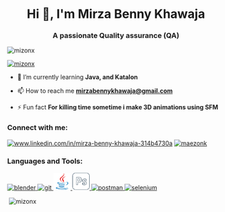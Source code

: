 <h1 align="center">Hi 👋, I'm Mirza Benny Khawaja</h1>
<h3 align="center">A passionate Quality assurance (QA)</h3>

<p align="left"> <img src="https://komarev.com/ghpvc/?username=mizonx&label=Profile%20views&color=0e75b6&style=flat" alt="mizonx" /> </p>

<p align="left"> <a href="https://github.com/ryo-ma/github-profile-trophy"><img src="https://github-profile-trophy.vercel.app/?username=mizonx" alt="mizonx" /></a> </p>

- 🌱 I’m currently learning **Java, and Katalon**

- 📫 How to reach me **mirzabennykhawaja@gmail.com**

- ⚡ Fun fact **For killing time sometime i make 3D animations using SFM**

<h3 align="left">Connect with me:</h3>
<p align="left">
<a href="https://linkedin.com/in/www.linkedin.com/in/mirza-benny-khawaja-314b4730a" target="blank"><img align="center" src="https://raw.githubusercontent.com/rahuldkjain/github-profile-readme-generator/master/src/images/icons/Social/linked-in-alt.svg" alt="www.linkedin.com/in/mirza-benny-khawaja-314b4730a" height="30" width="40" /></a>
<a href="https://discord.gg/maezonk" target="blank"><img align="center" src="https://raw.githubusercontent.com/rahuldkjain/github-profile-readme-generator/master/src/images/icons/Social/discord.svg" alt="maezonk" height="30" width="40" /></a>
</p>

<h3 align="left">Languages and Tools:</h3>
<p align="left"> <a href="https://www.blender.org/" target="_blank" rel="noreferrer"> <img src="https://download.blender.org/branding/community/blender_community_badge_white.svg" alt="blender" width="40" height="40"/> </a> <a href="https://git-scm.com/" target="_blank" rel="noreferrer"> <img src="https://www.vectorlogo.zone/logos/git-scm/git-scm-icon.svg" alt="git" width="40" height="40"/> </a> <a href="https://www.java.com" target="_blank" rel="noreferrer"> <img src="https://raw.githubusercontent.com/devicons/devicon/master/icons/java/java-original.svg" alt="java" width="40" height="40"/> </a> <a href="https://www.photoshop.com/en" target="_blank" rel="noreferrer"> <img src="https://raw.githubusercontent.com/devicons/devicon/master/icons/photoshop/photoshop-line.svg" alt="photoshop" width="40" height="40"/> </a> <a href="https://postman.com" target="_blank" rel="noreferrer"> <img src="https://www.vectorlogo.zone/logos/getpostman/getpostman-icon.svg" alt="postman" width="40" height="40"/> </a> <a href="https://www.selenium.dev" target="_blank" rel="noreferrer"> <img src="https://raw.githubusercontent.com/detain/svg-logos/780f25886640cef088af994181646db2f6b1a3f8/svg/selenium-logo.svg" alt="selenium" width="40" height="40"/> </a> </p>

<p>&nbsp;<img align="center" src="https://github-readme-stats.vercel.app/api?username=mizonx&show_icons=true&locale=en" alt="mizonx" /></p>
